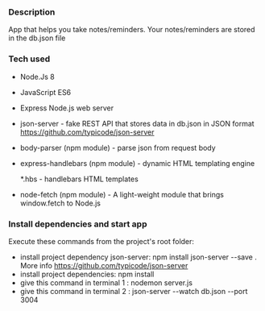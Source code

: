 ### Description

App that helps you take notes/reminders. Your notes/reminders are stored in the db.json file

### Tech used

- Node.Js 8

- JavaScript ES6

- Express Node.js web server

- json-server - fake REST API that stores data in db.json in JSON format https://github.com/typicode/json-server 

- body-parser (npm module) - parse json from request body

- express-handlebars (npm module) - dynamic HTML templating engine

	*.hbs - handlebars HTML templates

- node-fetch (npm module) - A light-weight module that brings window.fetch to Node.js

### Install dependencies and start app

Execute these commands from the project's root folder:
- install project dependency json-server:  npm install json-server --save . More info https://github.com/typicode/json-server
- install project dependencies: npm install
- give this command in terminal 1 : nodemon server.js
- give this command in terminal 2 : json-server --watch db.json --port 3004